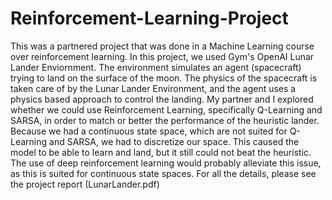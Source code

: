 # Reinforcement-Learning-Project
This was a partnered project that was done in a Machine Learning course over reinforcement learning. In this project, we used Gym's OpenAI Lunar Lander Enviornment. 
The environment simulates an agent (spacecraft) trying to land on the surface of the moon. The physics of the spacecraft is taken care of by the Lunar Lander Environment, and the agent uses a physics based approach to control the landing. My partner and I explored whether we could use Reinforcement Learning, specifically Q-Learning and SARSA, in order to match or better the performance of the heuristic lander. Because we had a continuous state space, which are not suited for Q-Learning and SARSA, we had to discretize our space. This caused the model to be able to learn and land, but it still could not beat the heuristic. The use of deep reinforcement learning would probably alleviate this issue, as this is suited for continuous state spaces. For all the details, please see the project report (LunarLander.pdf)
